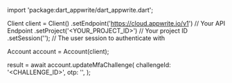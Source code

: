 import 'package:dart_appwrite/dart_appwrite.dart';

Client client = Client()
    .setEndpoint('https://cloud.appwrite.io/v1') // Your API Endpoint
    .setProject('&lt;YOUR_PROJECT_ID&gt;') // Your project ID
    .setSession(''); // The user session to authenticate with

Account account = Account(client);

 result = await account.updateMfaChallenge(
    challengeId: '<CHALLENGE_ID>',
    otp: '<OTP>',
);
